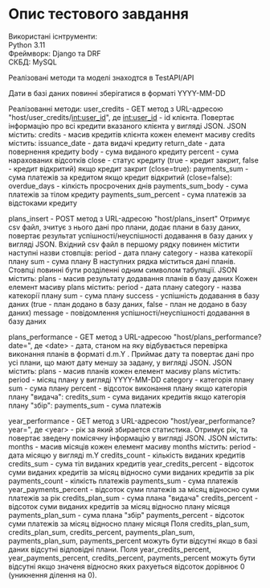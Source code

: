 # Опис тестового завдання

Використані існтрументи:  
Python 3.11  
Фреймворк: Django та DRF  
СКБД: MySQL  


Реалізовані методи та моделі знаходтся в TestAPI/API

Дати в базі даних повинні зберігатися в форматі YYYY-MM-DD

Реалізованні методи:
user_credits - GET метод з URL-адресою "host/user_credits/<int:user_id>", де <int:user_id> - id клієнта.
Повертає інформацію про всі кредити вказаного клієнта у вигляді JSON.
JSON містить:
credits - масив кредитів клієнта
	кожен елемент масиву credits містить:
	issuance_date - дата видачі кредиту
	return_date - дата повернення кредиту
	body - сума виданого кредиту
	percent - сума нарахованих відсотків
	close - статус кредиту (true - кредит закрит, false - кредит відкритий)
	якщо кредит закрит (close=true):
		payments_sum - сума платежів за кредитом
	якщо кредит відкритий (close=false):
		overdue_days - кілкість просрочених днів
		payments_sum_body - сума платежів за тілом кредиту
		payments_sum_percent - сума платежів за відстоками кредиту


plans_insert - POST метод з URL-адресою "host/plans_insert"
Отримує csv файл, зчитує з нього дані про плани, додає плани в базу даних, повертає результат успішності/неуспішності додавання в базу даних у вигляді JSON.
Вхідний csv файл в першому рядку повинен містити наступні назви стовпців:
period - дата плану
category - назва катекорії плану
sum - сума плану
В наступних рядка міститься дані планів.
Cтовпці повинні бути розділенні одним символом табуляції.
JSON містить:
plans - масив результату додавання планів в базу даних
	Кожен елемент масиву plans містить:
	period - дата плану
	category - назва катекорії плану
	sum - сума плану
	success - успішність додавання в базу даних (true - план додано в базу даних, false - план не додано в базу даних)
	message - повідомлення успішності/неуспішності додавання в базу даних


plans_performance - GET метод з URL-адресою "host/plans_performance?date=<date>", де \<date\> -  дата, станом на яку відбувається перевірка виконання планів в форматі d.m.Y .
Приймає дату та повертає дані про усі плани, що мают дату меншу за задану, у вигляді JSON.
JSON містить:
plans - масив планів
	кожен елемент масиву plans містить:
	period - місяц плану у вигляді YYYY-MM-DD
	category - категорія плану
	sum - сума плану
	percent - відсоток виконання плану
	якщо категорія плану "видача":
		credits_sum - сума виданих кредитів
	якщо категорія плану "збір":
		payments_sum - сума платежів


year_performance - GET метод з URL-адресою "host/year_performance?year=<year>", де \<year\> - рік за який збирается статистика.
Отримує рік, та повертає зведену помісячну інформацію у вигляді JSON.
JSON містить:
months - масив місяців
	кожен елемент масиву months містить:
	period - дата місяцю у вигляді m.Y
	credits_count - кількість виданих кредитів
	credits_sum - сума тіл виданих кредитів
	year_credits_percent - відсоток суми виданих кредитів за місяц відносно суми виданих кредитів за рік
	payments_count - кілкість платежів
	payments_sum - сума платежів
	year_payments_percent - відсоток суми платежів за місяц відносно суми платежів за рік
	credits_plan_sum - сума плана "видача"
	credits_percent - відсоток суми виданих кредитів за місяц відносно плану місяця
	payments_plan_sum - сума плана "збір"
	payments_percent - відсоток суми платежів за місяц відносно плану місяця
	Поля credits_plan_sum, credits_plan_sum, credits_percent, payments_plan_sum, payments_plan_sum, payments_percent можуть бути відсутні якщо в базі даних відсутні відповідні плани.
	Поля year_credits_percent, year_payments_percent, credits_percent, payments_percent можуть бути відсутні якщо значеня відносно яких рахуеться відсоток дорівнює 0 (уникнення ділення на 0).	